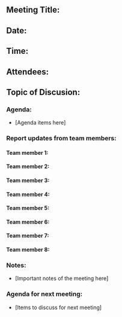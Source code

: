 ## Meeting Title:
## Date:
## Time:
## Attendees:

## Topic of Discusion:

### Agenda:
- [Agenda items here]

### Report updates from team members:
#### Team member 1:
#### Team member 2:
#### Team member 3:
#### Team member 4:
#### Team member 5:
#### Team member 6:
#### Team member 7:
#### Team member 8:

### Notes:
- [Important notes of the meeting here]

### Agenda for next meeting:
- [Items to discuss for next meeting]

